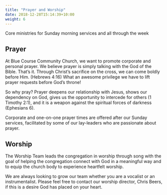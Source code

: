 ```yaml
---
title: "Prayer and Worship"
date: 2018-12-28T15:14:39+10:00
weight: 6
---
```


Core ministries for Sunday morning services and all through the week

## Prayer

At Blue Course Community Church, we want to promote corporate and personal prayer. We believe prayer is simply talking with 
the God of the Bible. That’s it. Through Christ’s sacrifice on the cross, we can come boldly before Him. (Hebrews 4:16) What 
an awesome privilege we have to lift prayer requests before God’s throne!

So why pray? Prayer deepens our relationship with Jesus, shows our dependency on God, gives us the opportunity to intercede 
for others (1 Timothy 2:1), and it is a weapon against the spiritual forces of darkness (Ephesians 6).

Corporate and one-on-one prayer times are offered after our Sunday services, facilitated by some of our lay-leaders who 
are passionate about prayer.

## Worship

The Worship Team leads the congregation in worship through song with the goal of helping the congregation connect with God in 
a meaningful way and to equip the church body to experience heartfelt worship. 

We are always looking to grow our team whether you are a vocalist or an instrumentalist. Please feel free to contact our 
worship director, Chris Beers, if this is a desire God has placed on your heart.